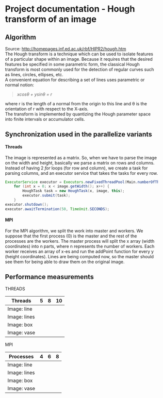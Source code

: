# Project documentation - Hough transform of an image

## Algorithm
Source: http://homepages.inf.ed.ac.uk/rbf/HIPR2/hough.htm <br>
The Hough transform is a technique which can be used to isolate features of a particular shape within an image. Because it requires that the desired features be specified in some parametric form, the classical Hough transform is most commonly used for the detection of regular curves such as lines, circles, ellipses, etc. <br>
A convenient equation for describing a set of lines uses parametric or normal notion:
> *xcos&theta; + ysin&theta; = r*

where r is the length of a normal from the origin to this line and &theta; is the orientation of r with respect to the X-axis.<br>
The transform is implemented by quantizing the Hough parameter space into finite intervals or accumulator cells.

## Synchronization used in the parallelize variants
#### Threads
The image is represented as a matrix. So, when we have to parse the image on the width and height, basically we parse a matrix on rows and columns. Instead of having 2 *for* loops (for row and column), we create a task for parsing columns, and an executor service that takes the tasks for every row.
```java
ExecutorService executor = Executors.newFixedThreadPool(Main.numberOfThreads);
    for (int x = 0; x < image.getWidth(); x++) {
        HoughTask task = new HoughTask(x, image, this);
        executor.submit(task);
    }
executor.shutdown();
executor.awaitTermination(50, TimeUnit.SECONDS); 
```
#### MPI
For the MPI algorithm, we split the work into master and workers. We suppose that the first process (0) is the master and the rest of the processes are the workers. The master process will split the x array (width coordinates) into n parts, where n represents the number of workers. Each worker receives an array of x-es and run the addPoint function for every y (height coordinates). Lines are being computed now, so the master should see them for being able to draw them on the original image.
## Performance measurements
THREADS

| Threads       | 5             | 8             | 10            |
| ------------- | ------------- | ------------- | ------------- | 
| Image: line   |               |               |               |
| Image: lines  |               |               |               |
| Image: box    |               |               |               |
| Image: vase   |               |               |               |           

MPI

| Processes     | 4             | 6             | 8             |
| ------------- | ------------- | ------------- | ------------- | 
| Image: line   |               |               |               |
| Image: lines  |               |               |               |
| Image: box    |               |               |               |
| Image: vase   |               |               |               |
